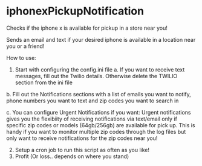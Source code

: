 # iphonexPickupNotification
Checks if the iphone x is available for pickup in  a store near you!

Sends an email and text if your desired iphone is available in a location near you or a friend!

How to use:
1. Start with configuring the config.ini file
  a. If you want to receive text messages, fill out the Twilio details. Otherwise delete the TWILIO section from the ini file
  
  b. Fill out the Notifications sections with a list of emails you want to notify, phone numbers you want to text and zip codes you want to search in
  
  c. You can configure Urgent Notifications if you want: Urgent notifications gives you the flexibiity of receiving notifications via text/email only if specific zip codes or models (64gb/256gb) are available for pick up. This is handy if you want to monitor multiple zip codes through the log files but only want to receive notifications for the zip codes near you!
  
2. Setup a cron job to run this script as often as you like!
3. Profit (Or loss.. depends on where you stand)
